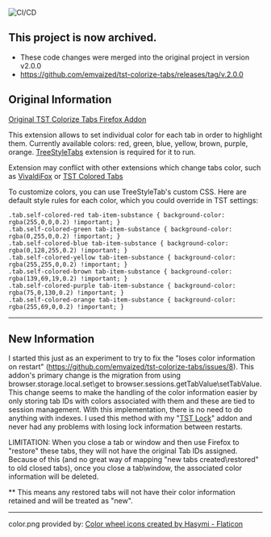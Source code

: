![CI/CD](https://github.com/irvinm/TST-Colorize-Tabs/workflows/CI/CD/badge.svg)

## This project is now archived.
- These code changes were merged into the original project in version v2.0.0
- https://github.com/emvaized/tst-colorize-tabs/releases/tag/v.2.0.0
  
## Original Information

[Original TST Colorize Tabs Firefox Addon](https://addons.mozilla.org/firefox/addon/tst-colorize-tabs/)

This extension allows to set individual color for each tab in order to highlight them. Currently available colors: red, green, blue, yellow, brown, purple, orange. [TreeStyleTabs](https://addons.mozilla.org/firefox/addon/tree-style-tab/) extension is required for it to run.

Extension may conflict with other extensions which change tabs color, such as [VivaldiFox](https://addons.mozilla.org/firefox/addon/vivaldifox/) or [TST Colored Tabs](https://addons.mozilla.org/firefox/addon/tst-colored-tabs/)

To customize colors, you can use TreeStyleTab's custom CSS.
Here are default style rules for each color, which you could override in TST settings:

```
.tab.self-colored-red tab-item-substance { background-color: rgba(255,0,0,0.2) !important; }
.tab.self-colored-green tab-item-substance { background-color: rgba(0,255,0,0.2) !important; }
.tab.self-colored-blue tab-item-substance { background-color: rgba(0,128,255,0.2) !important; }
.tab.self-colored-yellow tab-item-substance { background-color: rgba(255,255,0,0.2) !important; }
.tab.self-colored-brown tab-item-substance { background-color: rgba(139,69,19,0.2) !important; }
.tab.self-colored-purple tab-item-substance { background-color: rgba(75,0,130,0.2) !important; }
.tab.self-colored-orange tab-item-substance { background-color: rgba(255,69,0,0.2) !important; }
```

-----

## New Information

I started this just as an experiment to try to fix the "loses color information on restart" (https://github.com/emvaized/tst-colorize-tabs/issues/8).  This addon's primary change is the migration from using browser.storage.local.set\get to browser.sessions.getTabValue\setTabValue.  This change seems to make the handling of the color information easier by only storing tab IDs with colors associated with them and these are tied to session management.  With this implementation, there is no need to do anything with indexes.  I used this method with my "[TST Lock](https://github.com/irvinm/TST-Lock)" addon and never had any problems with losing lock information between restarts.

LIMITATION:  When you close a tab or window and then use Firefox to "restore" these tabs, they will not have the original Tab IDs assigned.  Because of this (and no great way of mapping "new tabs created\restored" to old closed tabs), once you close a tab\window, the associated color information will be deleted.  

** This means any restored tabs will not have their color information retained and will be treated as "new".

-----

color.png provided by:  <a href="https://www.flaticon.com/free-icons/color-wheel" title="color wheel icons">Color wheel icons created by Hasymi - Flaticon</a>
